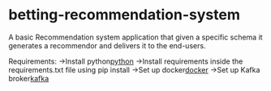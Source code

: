 ﻿# betting-recommendation-system

A basic Recommendation system application that given a specific schema it generates a recommendor and delivers it to the end-users.

Requirements:
->Install python[python](https://www.python.org/downloads/)
->Install requirements inside the requirements.txt file using pip install 
->Set up docker[docker](https://docs.docker.com/)
->Set up Kafka broker[kafka](https://kafka.apache.org/documentation/)

